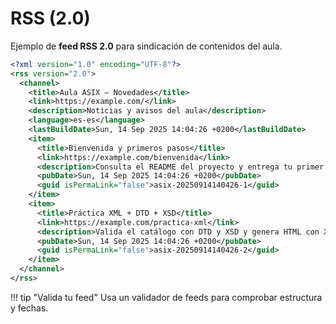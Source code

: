 # RSS (2.0)

Ejemplo de **feed RSS 2.0** para sindicación de contenidos del aula.

```xml
<?xml version="1.0" encoding="UTF-8"?>
<rss version="2.0">
  <channel>
    <title>Aula ASIX — Novedades</title>
    <link>https://example.com/</link>
    <description>Noticias y avisos del aula</description>
    <language>es-es</language>
    <lastBuildDate>Sun, 14 Sep 2025 14:04:26 +0200</lastBuildDate>
    <item>
      <title>Bienvenida y primeros pasos</title>
      <link>https://example.com/bienvenida</link>
      <description>Consulta el README del proyecto y entrega tu primer HTML validado.</description>
      <pubDate>Sun, 14 Sep 2025 14:04:26 +0200</pubDate>
      <guid isPermaLink="false">asix-20250914140426-1</guid>
    </item>
    <item>
      <title>Práctica XML + DTD + XSD</title>
      <link>https://example.com/practica-xml</link>
      <description>Valida el catálogo con DTD y XSD y genera HTML con XSLT.</description>
      <pubDate>Sun, 14 Sep 2025 14:04:26 +0200</pubDate>
      <guid isPermaLink="false">asix-20250914140426-2</guid>
    </item>
  </channel>
</rss>

```

!!! tip "Valida tu feed"
    Usa un validador de feeds para comprobar estructura y fechas.
